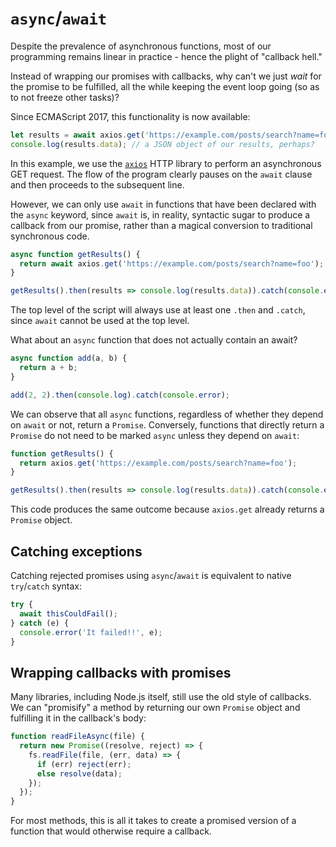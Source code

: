 # `async`/`await`

Despite the prevalence of asynchronous functions, most of our programming
remains linear in practice - hence the plight of "callback hell."

Instead of wrapping our promises with callbacks, why can't we just *wait* for
the promise to be fulfilled, all the while keeping the event loop going (so as
to not freeze other tasks)?

Since ECMAScript 2017, this functionality is now available:

```js
let results = await axios.get('https://example.com/posts/search?name=foo');
console.log(results.data); // a JSON object of our results, perhaps?
```

In this example, we use the [`axios`](https://www.npmjs.com/package/axios)
HTTP library to perform an asynchronous GET request. The flow of the program
clearly pauses on the `await` clause and then proceeds to the subsequent line.

However, we can only use `await` in functions that have been declared with
the `async` keyword, since `await` is, in reality, syntactic sugar to produce
a callback from our promise, rather than a magical conversion to traditional 
synchronous code.

```js
async function getResults() {
  return await axios.get('https://example.com/posts/search?name=foo');
}

getResults().then(results => console.log(results.data)).catch(console.error);
```

The top level of the script will always use at least one `.then` and `.catch`, since `await` cannot be used at the top level.

What about an `async` function that does not actually contain an await?

```js
async function add(a, b) {
  return a + b;
}

add(2, 2).then(console.log).catch(console.error);
```

We can observe that all `async` functions, regardless of whether they
depend on `await` or not, return a `Promise`. Conversely, functions
that directly return a `Promise` do not need to be marked `async` unless they
depend on `await`:

```js
function getResults() {
  return axios.get('https://example.com/posts/search?name=foo');
}

getResults().then(results => console.log(results.data)).catch(console.error);
```

This code produces the same outcome because `axios.get` already returns a `Promise` object.

## Catching exceptions

Catching rejected promises using `async`/`await` is equivalent to native
`try`/`catch` syntax:

```js
try {
  await thisCouldFail();
} catch (e) {
  console.error('It failed!!', e);
}
```

## Wrapping callbacks with promises

Many libraries, including Node.js itself, still use the old style of callbacks.
We can "promisify" a method by returning our own `Promise` object and fulfilling
it in the callback's body:

```js
function readFileAsync(file) {
  return new Promise((resolve, reject) => {
    fs.readFile(file, (err, data) => {
      if (err) reject(err);
      else resolve(data);
    });
  });
}
```

For most methods, this is all it takes to create a promised version of a
function that would otherwise require a callback.
